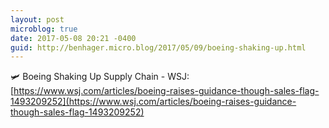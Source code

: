 ```yaml
---
layout: post
microblog: true
date: 2017-05-08 20:21 -0400
guid: http://benhager.micro.blog/2017/05/09/boeing-shaking-up.html
---
```

🛩 Boeing Shaking Up Supply Chain - WSJ: [https://www.wsj.com/articles/boeing-raises-guidance-though-sales-flag-1493209252](https://www.wsj.com/articles/boeing-raises-guidance-though-sales-flag-1493209252)

